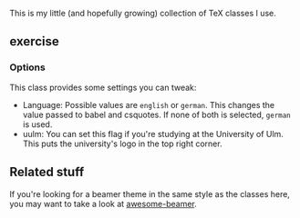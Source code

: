 This is my little (and hopefully growing) collection of TeX classes I use.

## exercise
### Options
This class provides some settings you can tweak:
- Language: Possible values are `english` or `german`. This changes the value passed to babel and csquotes. If none of both is selected, `german` is used.
- uulm: You can set this flag if you're studying at the University of Ulm. This puts the university's logo in the top right corner.

## Related stuff
If you're looking for a beamer theme in the same style as the classes here, you may want to take a look at [awesome-beamer](https://github.com/LukasPietzschmann/awesome-beamer).
